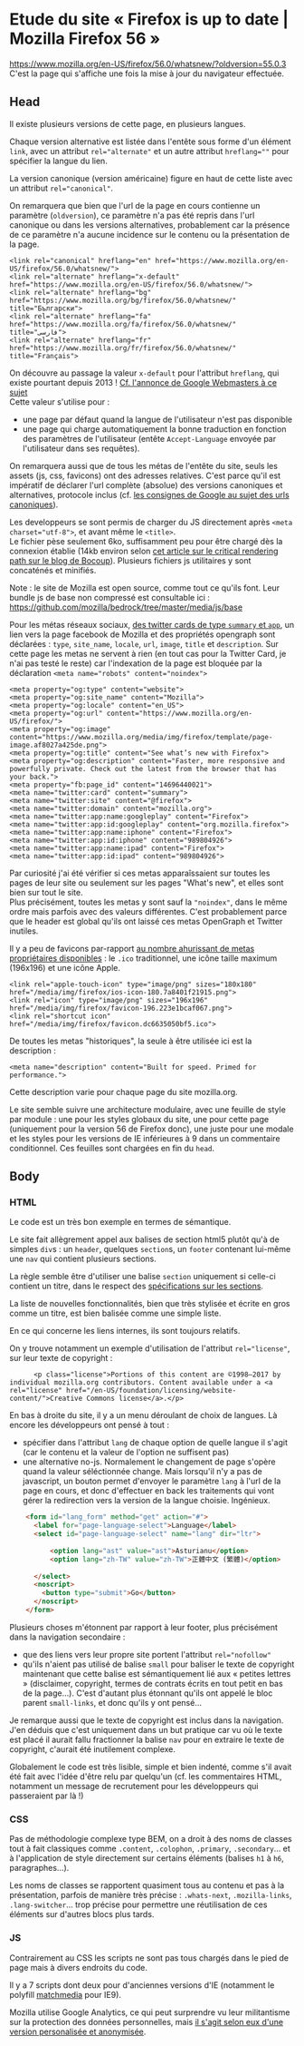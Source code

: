 # Etude du site « Firefox is up to date | Mozilla Firefox 56 »
https://www.mozilla.org/en-US/firefox/56.0/whatsnew/?oldversion=55.0.3  
C'est la page qui s'affiche une fois la mise à jour du navigateur effectuée.

## Head

Il existe plusieurs versions de cette page, en plusieurs langues.   

Chaque version alternative est listée dans l'entête sous forme d'un élément `link`, avec un attribut `rel="alternate"` et un autre attribut `hreflang=""` pour spécifier la langue du lien.  

La version canonique (version américaine) figure en haut de cette liste avec un attribut `rel="canonical"`.  

On remarquera que bien que l'url de la page en cours contienne un paramètre (`oldversion`), ce paramètre n'a pas été repris dans l'url canonique ou dans les versions alternatives, probablement car la présence de ce paramètre n'a aucune incidence sur le contenu ou la présentation de la page.  

    <link rel="canonical" hreflang="en" href="https://www.mozilla.org/en-US/firefox/56.0/whatsnew/">
    <link rel="alternate" hreflang="x-default" href="https://www.mozilla.org/en-US/firefox/56.0/whatsnew/">
    <link rel="alternate" hreflang="bg" href="https://www.mozilla.org/bg/firefox/56.0/whatsnew/" title="Български">
    <link rel="alternate" hreflang="fa" href="https://www.mozilla.org/fa/firefox/56.0/whatsnew/" title="فارسی"> 
    <link rel="alternate" hreflang="fr" href="https://www.mozilla.org/fr/firefox/56.0/whatsnew/" title="Français">

On découvre au passage la valeur `x-default` pour l'attribut `hreflang`, qui existe pourtant depuis 2013 ! [Cf. l'annonce de Google Webmasters à ce sujet](https://webmasters.googleblog.com/2013/04/x-default-hreflang-for-international-pages.html)    
Cette valeur s'utilise pour :
* une page par défaut quand la langue de l'utilisateur n'est pas disponible
* une page qui charge automatiquement la bonne traduction en fonction des paramètres de l'utilisateur (entête `Accept-Language` envoyée par l'utilisateur dans ses requêtes).

On remarquera aussi que de tous les métas de l'entête du site, seuls les assets (js, css, favicons) ont des adresses relatives. C'est parce qu'il est impératif de déclarer l'url complète (absolue) des versions canoniques et alternatives, protocole inclus (cf. [les consignes de Google au sujet des urls canoniques](https://support.google.com/webmasters/answer/139066?hl=fr)).

Les developpeurs se sont permis de charger du JS directement après `<meta charset="utf-8">`, et avant même le `<title>`.   
Le fichier pèse seulement 6ko, suffisamment peu pour être chargé dès la connexion établie (14kb environ selon [cet article sur le critical rendering path sur le blog de Bocoup](https://bocoup.com/blog/performance-under-pressure)). 
Plusieurs fichiers js utilitaires y sont concaténés et minifiés.  

Note : le site de Mozilla est open source, comme tout ce qu'ils font. Leur bundle js de base non compressé est consultable ici : https://github.com/mozilla/bedrock/tree/master/media/js/base

Pour les métas réseaux sociaux, [des twitter cards de type `summary` et `app`](https://developer.twitter.com/en/docs/tweets/optimize-with-cards/guides/getting-started), un lien vers la page facebook de Mozilla et des propriétés opengraph sont déclarées : `type`, `site_name`, `locale`, `url`, `image`, `title` et `description`. 
Sur cette page les metas ne servent à rien (en tout cas pour la Twitter Card, je n'ai pas testé le reste) car l'indexation de la page est bloquée par la déclaration `<meta name="robots" content="noindex">`

    <meta property="og:type" content="website">
    <meta property="og:site_name" content="Mozilla">
    <meta property="og:locale" content="en_US">
    <meta property="og:url" content="https://www.mozilla.org/en-US/firefox/">
    <meta property="og:image" content="https://www.mozilla.org/media/img/firefox/template/page-image.af8027a425de.png">
    <meta property="og:title" content="See what’s new with Firefox">
    <meta property="og:description" content="Faster, more responsive and powerfully private. Check out the latest from the browser that has your back.">
    <meta property="fb:page_id" content="14696440021">
    <meta name="twitter:card" content="summary">
    <meta name="twitter:site" content="@firefox">
    <meta name="twitter:domain" content="mozilla.org">
    <meta name="twitter:app:name:googleplay" content="Firefox">
    <meta name="twitter:app:id:googleplay" content="org.mozilla.firefox">
    <meta name="twitter:app:name:iphone" content="Firefox">
    <meta name="twitter:app:id:iphone" content="989804926">
    <meta name="twitter:app:name:ipad" content="Firefox">
    <meta name="twitter:app:id:ipad" content="989804926">

Par curiosité j'ai été vérifier si ces metas apparaîssaient sur toutes les pages de leur site ou seulement sur les pages "What's new", et elles sont bien sur tout le site.  
Plus précisément, toutes les metas y sont sauf la `"noindex"`, dans le même ordre mais parfois avec des valeurs différentes. C'est probablement parce que le header est global qu'ils ont laissé ces metas OpenGraph et Twitter inutiles.

Il y a peu de favicons par-rapport [au nombre ahurissant de metas propriétaires disponibles](https://stackoverflow.com/a/26423923/6796546) : le `.ico` traditionnel, une icône taille maximum (196x196) et une icône Apple.

    <link rel="apple-touch-icon" type="image/png" sizes="180x180" href="/media/img/firefox/ios-icon-180.7a8401f21915.png">
    <link rel="icon" type="image/png" sizes="196x196" href="/media/img/firefox/favicon-196.223e1bcaf067.png">
    <link rel="shortcut icon" href="/media/img/firefox/favicon.dc6635050bf5.ico">

De toutes les metas "historiques", la seule à être utilisée ici est la description :

	<meta name="description" content="Built for speed. Primed for performance.">

Cette description varie pour chaque page du site mozilla.org.


Le site semble suivre une architecture modulaire, avec une feuille de style par module : une pour les styles globaux du site, une pour cette page (uniquement pour la version 56 de Firefox donc), une juste pour une modale et les styles pour les versions de IE inférieures à 9 dans un commentaire conditionnel. Ces feuilles sont chargées en fin du `head`.

## Body

### HTML

Le code est un très bon exemple en termes de sémantique.

Le site fait allègrement appel aux balises de section html5 plutôt qu'à de simples `div`s : un `header`, quelques `section`s, un `footer` contenant lui-même une `nav` qui contient plusieurs sections.  

La règle semble être d'utiliser une balise `section` uniquement si celle-ci contient un titre, dans le respect des [spécifications sur les sections](https://developers.whatwg.org/sections.html#headings-and-sections).  

La liste de nouvelles fonctionnalités, bien que très stylisée et écrite en gros comme un titre, est bien balisée comme une simple liste.

En ce qui concerne les liens internes, ils sont toujours relatifs.

On y trouve notamment un exemple d'utilisation de l'attribut `rel="license"`, sur leur texte de copyright :

          <p class="license">Portions of this content are ©1998–2017 by individual mozilla.org contributors. Content available under a <a rel="license" href="/en-US/foundation/licensing/website-content/">Creative Commons license</a>.</p>

En bas à droite du site, il y a un menu déroulant de choix de langues. Là encore les développeurs ont pensé à tout :
* spécifier dans l'attribut `lang` de chaque option de quelle langue il s'agit (car le contenu et la valeur de l'option ne suffisent pas)
* une alternative no-js. Normalement le changement de page s'opère quand la valeur séléctionnée change. Mais lorsqu'il n'y a pas de javascript, un bouton permet d'envoyer le paramètre `lang` à l'url de la page en cours, et donc d'effectuer en back les traitements qui vont gérer la redirection vers la version de la langue choisie. Ingénieux.

```html
	<form id="lang_form" method="get" action="#">
	  <label for="page-language-select">Language</label>
	  <select id="page-language-select" name="lang" dir="ltr">
		
		  <option lang="ast" value="ast">Asturianu</option>      
		  <option lang="zh-TW" value="zh-TW">正體中文 (繁體)</option>
		
	  </select>
	  <noscript>
		<button type="submit">Go</button>
	  </noscript>
	</form>
```

Plusieurs choses m'étonnent par rapport à leur footer, plus précisément dans la navigation secondaire : 
* que des liens vers leur propre site portent l'attribut `rel="nofollow"`
* qu'ils n'aient pas utilisé de balise `small` pour baliser le texte de copyright maintenant que cette balise est sémantiquement lié aux « petites lettres » (disclaimer, copyright, termes de contrats écrits en tout petit en bas de la page…). C'est d'autant plus étonnant qu'ils ont appelé le bloc parent `small-links`, et donc qu'ils y ont pensé…

Je remarque aussi que le texte de copyright est inclus dans la navigation. J'en déduis que c'est uniquement dans un but pratique car vu où le texte est placé il aurait fallu fractionner la balise `nav` pour en extraire le texte de copyright, c'aurait été inutilement complexe.

Globalement le code est très lisible, simple et bien indenté, comme s'il avait été fait avec l'idée d'être relu par quelqu'un (cf. les commentaires HTML, notamment un message de recrutement pour les développeurs qui passeraient par là !)


### CSS

Pas de méthodologie complexe type BEM, on a droit à des noms de classes tout à fait classiques comme `.content`, `.colophon`, `.primary`, `.secondary`… et à l'application de style directement sur certains éléments (balises `h1` à `h6`, paragraphes…). 

Les noms de classes se rapportent quasiment tous au contenu et pas à la présentation, parfois de manière très précise : `.whats-next`, `.mozilla-links`, `.lang-switcher`… trop précise pour permettre une réutilisation de ces éléments sur d'autres blocs plus tards.
 

### JS

Contrairement au CSS les scripts ne sont pas tous chargés dans le pied de page mais à divers endroits du code.  

Il y a 7 scripts dont deux pour d'anciennes versions d'IE (notamment le polyfill [matchmedia](https://github.com/paulirish/matchMedia.js/) pour IE9).

Mozilla utilise Google Analytics, ce qui peut surprendre vu leur militantisme sur la protection des données personnelles, mais [il s'agit selon eux d'une version personalisée et anonymisée](https://bugzilla.mozilla.org/show_bug.cgi?id=1122305#c8). 
